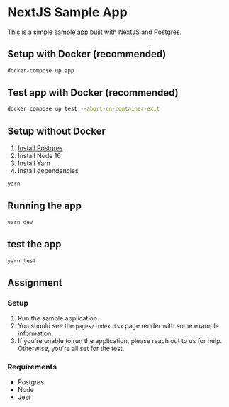 # NextJS Sample App
This is a simple sample app built with NextJS and Postgres.

## Setup with Docker (recommended)
```bash
docker-compose up app
```

## Test app with Docker (recommended)
```bash
docker compose up test --abort-on-container-exit
```

## Setup without Docker
1. [Install Postgres](https://www.postgresql.org/download/macosx/)
2. Install Node 16 
3. Install Yarn
4. Install dependencies
```bash
yarn
```

## Running the app
```bash
yarn dev
```

## test the app
```bash
yarn test
```

## Assignment
### Setup
1. Run the sample application.
2. You should see the `pages/index.tsx` page render with some example information.
3. If you're unable to run the application, please reach out to us for help. Otherwise, you're all set for the test.


### Requirements
- Postgres
- Node
- Jest